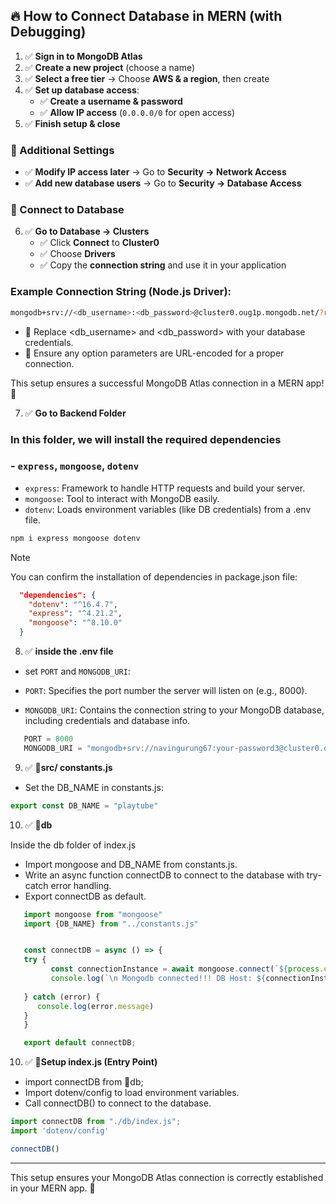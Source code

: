 ## 🔥 How to Connect Database in MERN (with Debugging)

1. ✅ **Sign in to MongoDB Atlas**  
2. ✅ **Create a new project** (choose a name)  
3. ✅ **Select a free tier** → Choose **AWS & a region**, then create  
4. ✅ **Set up database access**:  
   - ✅ **Create a username & password**  
   - ✅ **Allow IP access** (`0.0.0.0/0` for open access)  
5. ✅ **Finish setup & close**  

### 🔹 Additional Settings  
- ✅ **Modify IP access later** → Go to **Security → Network Access**  
- ✅ **Add new database users** → Go to **Security → Database Access**  

### 🚀 Connect to Database  
6. ✅ **Go to Database → Clusters**  
   - ✅ Click **Connect** to **Cluster0**  
   - ✅ Choose **Drivers**  
   - ✅ Copy the **connection string** and use it in your application  

### Example Connection String (Node.js Driver):
```bash
mongodb+srv://<db_username>:<db_password>@cluster0.oug1p.mongodb.net/?retryWrites=true&w=majority&appName=Cluster0
```

  - 📌 Replace <db_username> and <db_password> with your database credentials.
  - 📌 Ensure any option parameters are URL-encoded for a proper connection.

This setup ensures a successful MongoDB Atlas connection in a MERN app! 🚀

7. ✅ **Go to Backend Folder** 
### In this folder, we will install the required dependencies
### - `express`, `mongoose`, `dotenv`
 - `express`: Framework to handle HTTP requests and build your server.
 - `mongoose`: Tool to interact with MongoDB easily.
 - `dotenv`: Loads environment variables (like DB credentials) from a .env file.  

```bash
npm i express mongoose dotenv
```
> [!note]
> You can confirm the installation of dependencies in package.json file:

```json
  "dependencies": {
    "dotenv": "^16.4.7",
    "express": "^4.21.2",
    "mongoose": "^8.10.0"
  }
```

8. ✅ **inside the .env file** 
 - set `PORT` and `MONGODB_URI`:

 - `PORT`: Specifies the port number the server will listen on (e.g., 8000).
 - `MONGODB_URI`: Contains the connection string to your MongoDB database, including credentials and database info.

```javascript
   PORT = 8000
   MONGODB_URI = "mongodb+srv://navingurung67:your-password3@cluster0.oug1p.mongodb.net/?retryWrites=true&w=majority&appName=Cluster0"
```
9. ✅ **📁src/ constants.js**
 - Set the DB_NAME in constants.js:
```javascript
export const DB_NAME = "playtube"
```

10. ✅ **📁db** 

Inside the db folder of index.js
- Import mongoose and DB_NAME from constants.js.
- Write an async function connectDB to connect to the database with try-catch error handling.
- Export connectDB as default.

```javascript
   import mongoose from "mongoose"
   import {DB_NAME} from "../constants.js"


   const connectDB = async () => {
   try {
         const connectionInstance = await mongoose.connect(`${process.env.MONGODB_URI}/${DB_NAME}`)
         console.log(`\n Mongodb connected!!! DB Host: ${connectionInstance.connection.host}`);
         
   } catch (error) {
      console.log(error.message)
   }
   }

   export default connectDB;

```

10. ✅ **📁Setup index.js (Entry Point)** 
- import connectDB from 📁db;
- Import dotenv/config to load environment variables.
- Call connectDB() to connect to the database.

```javascript
import connectDB from "./db/index.js";
import 'dotenv/config'

connectDB()
```

---
This setup ensures your MongoDB Atlas connection is correctly established in your MERN app. 🚀